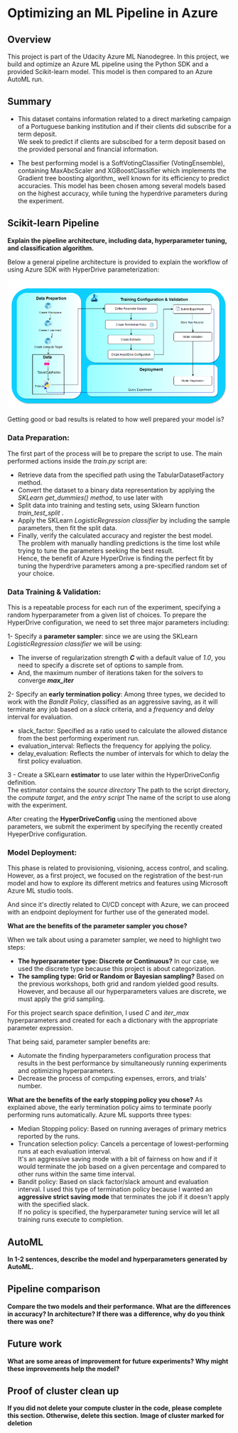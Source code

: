 # Optimizing an ML Pipeline in Azure

## Overview
This project is part of the Udacity Azure ML Nanodegree.
In this project, we build and optimize an Azure ML pipeline using the Python SDK and a provided Scikit-learn model.
This model is then compared to an Azure AutoML run.

## Summary
- This dataset contains information related to a direct marketing campaign of a Portuguese banking institution and if their clients did subscribe for a term deposit.<br>
We seek to predict if clients are subscibed for a term deposit based on the provided personal and financial information.

- The best performing model is a SoftVotingClassifier (VotingEnsemble), containing MaxAbcScaler and XGBoostClassifier which implements the Gradient tree boosting algorithm_  well known for its efficiency to predict accuracies. 
This model has been chosen among several models based on the highest accuracy, while tuning the hyperdrive parameters during the experiment.

## Scikit-learn Pipeline
**Explain the pipeline architecture, including data, hyperparameter tuning, and classification algorithm.**

Below a general pipeline architecture is provided to explain the workflow of using Azure SDK with HyperDrive parameterization:

![alt_text](SklearnPipelineArchitecture.PNG)

Getting good or bad results is related to how well prepared your model is? <br>
### **Data Preparation:** <br>
The first part of the process will be to prepare the script to use. The main performed actions inside the _train.py_ script are: <br>
   - Retrieve data from the specified path using the TabularDatasetFactory method.<br>
   - Convert the dataset to a binary data representation by applying the _SKLearn get_dummies() method_, to use later with <br>
   - Split data into training and testing sets, using Sklearn function  *train_test_split* .<br>
   - Apply the SKLearn _LogisticRegression classifier_ by including the sample parameters, then fit the split data.<br>
   - Finally, verify the calculated accuracy and register the best model.<br>
The problem with manually handling predictions is the time lost while trying to tune the parameters seeking the best result.<br>
Hence, the benefit of Azure HyperDrive is finding the perfect fit by tuning the hyperdrive parameters among a pre-specified random set of your choice.<br>

### **Data Training & Validation:** <br>
This is a repeatable process for each run of the experiment, specifying a random hyperparameter from a given list of choices.
To prepare the HyperDrive configuration, we need to set three major parameters including:<br>

   1- Specify a **parameter sampler**: since we are using the SKLearn _LogisticRegression classifier_  we will be using:<br>
   
   - The inverse of regularization strength _**C**_ with a default value of _1.0_, you need to specify a discrete set of options to sample from.<br>
   - And, the maximum number of iterations taken for the solvers to converge _**max_iter**_ <br>
      
   2- Specify an **early termination policy**: Among three types, we decided to work with the _Bandit Policy_, classified as an aggressive saving, as it will terminate any job based on a _slack_ criteria, and a _frequency_ and _delay_ interval for evaluation. <br>
   
   - slack_factor: Specified as a ratio used to calculate the allowed distance from the best performing experiment run.<br>
   - evaluation_interval: Reflects the frequency for applying the policy.<br>
   - delay_evaluation: Reflects the number of intervals for which to delay the first policy evaluation.<br>
      
   3 - Create a SKLearn **estimator** to use later within the HyperDriveConfig definition.<br>
   The estimator contains the _source directory_ The path to the script directory, the _compute target_, and the _entry script_ The name of the script to use along with the experiment. <br>
   
After creating the **HyperDriveConfig** using the mentioned above parameters, we submit the experiment by specifying the recently created HyeperDrive configuration.<br>

 ### **Model Deployment:** <br>
 This phase is related to provisioning, visioning, access control, and scaling. However, as a first project, we focused on the registration of the  best-run model and how to explore its different metrics and features using Microsoft Azure ML studio tools.<br>
 
And since it's directly related to CI/CD concept with Azure, we can proceed with an endpoint deployment for further use of the generated model.<br>
 
**What are the benefits of the parameter sampler you chose?**

When we talk about using a parameter sampler, we need to highlight two steps:

   - **The hyperparameter type: Discrete or Continuous?** In our case, we used the discrete type because this project is about categorization. <br>
   - **The sampling type: Grid or Random or Bayesian sampling?** Based on the previous workshops, both grid and random yielded good results. However, and because all our hyperparameters values are discrete, we must apply the grid sampling.<br>
  
For this project search space definition, I used  _C_ and _iter_max_ hyperparameters and created for each a dictionary with the appropriate parameter expression.

That being said, parameter sampler benefits are:<br>

   - Automate the finding hyperparameters configuration process that results in the best performance by simultaneously running experiments and optimizing hyperparameters.
   - Decrease the process of computing expenses, errors, and trials' number.

**What are the benefits of the early stopping policy you chose?**
As explained above, the early termination policy aims to terminate poorly performing runs automatically. Azure ML supports three types:

   - Median Stopping policy: Based on running averages of primary metrics reported by the runs. <br>
   - Truncation selection policy: Cancels a percentage of lowest-performing runs at each evaluation interval.<br> It's an aggressive saving mode with a bit of fairness on how and if it would terminate the job based on a given percentage and compared to other runs within the same time interval.
   - Bandit policy: Based on slack factor/slack amount and evaluation interval. I used this type of termination policy because I wanted an **aggressive strict saving mode** that terminates the job if it doesn't apply with the specified slack.<br>
If no policy is specified, the hyperparameter tuning service will let all training runs execute to completion.

## AutoML
**In 1-2 sentences, describe the model and hyperparameters generated by AutoML.**

## Pipeline comparison
**Compare the two models and their performance. What are the differences in accuracy? In architecture? If there was a difference, why do you think there was one?**

## Future work
**What are some areas of improvement for future experiments? Why might these improvements help the model?**

## Proof of cluster clean up
**If you did not delete your compute cluster in the code, please complete this section. Otherwise, delete this section.**
**Image of cluster marked for deletion**
